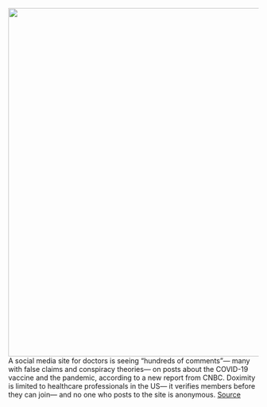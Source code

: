 <img src='https://cdn.vox-cdn.com/thumbor/M_8-F3VwGKGOneWCoto8P-VGCzw=/0x0:2040x1360/1200x800/filters:focal(857x517:1183x843)/cdn.vox-cdn.com/uploads/chorus_image/image/69692978/acastro_210309_1777_vaccine_0004.0.jpg' width='700px' /><br/>
A social media site for doctors is seeing “hundreds of comments”— many with false claims and conspiracy theories— on posts about the COVID-19 vaccine and the pandemic, according to a new report from CNBC. Doximity is limited to healthcare professionals in the US— it verifies members before they can join— and no one who posts to the site is anonymous.
<a href='https://www.theverge.com/2021/8/7/22614255/doximity-social-network-doctors-healthcare-vaccine-coronavirus-covid'> Source <a/>